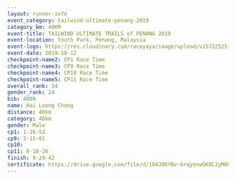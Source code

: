 ```yaml
---
layout: runner-info 
event_category: tailwind-ultimate-penang-2019 
category_km: 40KM 
event-title: TAILWIND ULTIMATE TRAILS of PENANG 2019 
event-location: Youth Park, Penang, Malaysia 
event-logo: https://res.cloudinary.com/raceyaya/image/upload/v1572252513/logo/utop-2019_h9tzys.jpg 
event-date: 2019-10-12 
checkpoint-name2: CP1 Race Time 
checkpoint-name3: CP9 Race Time 
checkpoint-name4: CP10 Race Time 
checkpoint-name5: CP11 Race Time 
overall_rank: 34
gender_rank: 24
bib: 4009
name: Hai Leong Chong
distance: 40km
category: 40km
gender: Male
cp1: 1-16-52
cp9: 3-15-01
cp10: 
cp11: 8-18-26
finish: 9-29-42
certificate: https://drive.google.com/file/d/104J8KYBv-6rqyenwGK8C2yM8VnMMVMv2/view?usp=sharing
---
```

